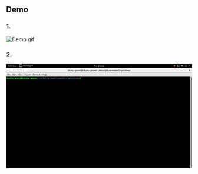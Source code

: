 ## Demo
### 1.
![Demo gif](https://raw.githubusercontent.com/ironmaniiith/Ubuntu-mines-ui-bot/fd9b61fbcc3d5ab488601ce110ec3b97e9ad6805/mines/video/3_seconds_gif.gif)
### 2.
![Another Demo](https://raw.githubusercontent.com/ironmaniiith/Mines-UI-Bot-Ubuntu/58698d3d1382782946b2ed2332bfc348406f0fa4/mines/video/7_seconds_gif.gif)